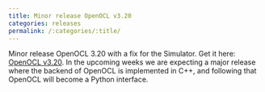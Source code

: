 ```yaml
---
title: Minor release OpenOCL v3.20
categories: releases
permalink: /:categories/:title/
---
```


Minor release OpenOCL 3.20 with a fix for the Simulator. Get it here: [OpenOCL v3.20](/get-started). 
In the upcoming weeks we are expecting a major release where the backend of OpenOCL is implemented in C++, and following that OpenOCL will become a Python interface.
